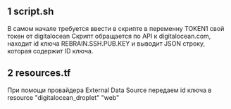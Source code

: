 ## 1 script.sh

В самом начале требуется ввести в скрипте в переменну TOKEN1 свой токен от digitalocean
Скрипт обращается по API к digitalocean.com, находит id ключа REBRAIN.SSH.PUB.KEY и выводит JSON строку, которая содержит ID ключа.

## 2 resources.tf

При помощи провайдера External Data Source передаем id ключа в resource "digitalocean_droplet" "web" 
